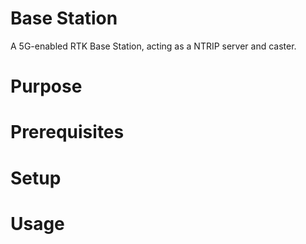 # Base Station
A 5G-enabled RTK Base Station, acting as a NTRIP server and caster.

# Purpose

# Prerequisites

# Setup

# Usage
